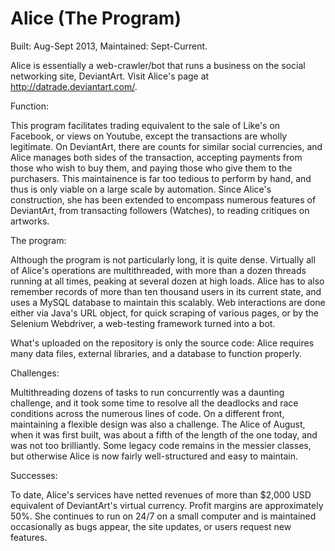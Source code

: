 Alice (The Program)
=====

Built: Aug-Sept 2013, Maintained: Sept-Current. 

Alice is essentially a web-crawler/bot that runs a business on the social networking site, DeviantArt. Visit Alice's page at http://datrade.deviantart.com/.

Function:

This program facilitates trading equivalent to the sale of Like's on Facebook, or views on Youtube, except the transactions are wholly legitimate. On DeviantArt, there are counts for similar social currencies, and Alice manages both sides of the transaction, accepting payments from those who wish to buy them, and paying those who give them to the purchasers. This maintainence is far too tedious to perform by hand, and thus is only viable on a large scale by automation. Since Alice's construction, she has been extended to encompass numerous features of DeviantArt, from transacting followers (Watches), to reading critiques on artworks.

The program:

Although the program is not particularly long, it is quite dense. Virtually all of Alice's operations are multithreaded, with more than a dozen threads running at all times, peaking at several dozen at high loads. Alice has to also remember records of more than ten thousand users in its current state, and uses a MySQL database to maintain this scalably. Web interactions are done either via Java's URL object, for quick scraping of various pages, or by the Selenium Webdriver, a web-testing framework turned into a bot.

What's uploaded on the repository is only the source code: Alice requires many data files, external libraries, and a database to function properly.

Challenges:

Multithreading dozens of tasks to run concurrently was a daunting challenge, and it took some time to resolve all the deadlocks and race conditions across the numerous lines of code.
On a different front, maintaining a flexible design was also a challenge. The Alice of August, when it was first built, was about a fifth of the length of the one today, and was not too brilliantly. Some legacy code remains in the messier classes, but otherwise Alice is now fairly well-structured and easy to maintain.

Successes:

To date, Alice's services have netted revenues of more than $2,000 USD equivalent of DeviantArt's virtual currency. Profit margins are approximately 50%. She continues to run on 24/7 on a small computer and is maintained occasionally as bugs appear, the site updates, or users request new features.
